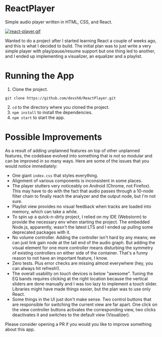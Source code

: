 # ReactPlayer

Simple audio player written in HTML, CSS, and React.

[![react-player.gif](https://i.postimg.cc/QM9Q5kvN/react-player.gif)](https://postimg.cc/xkQNVH0B)

Wanted to do a project after I started learning React a couple of weeks ago, and this is what I decided to build.
The initial plan was to just write a very simple player with play/pause/resume support but one thing led to
another, and I ended up implementing a visualizer, an equalizer and a playlist.

# Running the App

1. Clone the project.
```
git clone https://github.com/devsh0/ReactPlayer.git
```
2. `cd` to the directory where you cloned the project.
3. `npm install` to install the dependencies.
4. `npm start` to start the app.

# Possible Improvements

As a result of adding unplanned features on top of other unplanned features, the codebase evolved into something
that is not so modular and can be improved in so many ways. Here are some of the issues that you would notice
immediately:

- One giant `index.css` that styles everything.
- Alignment of various components is inconsistent in some places.
- The player stutters very noticeably on Android (Chrome, not Firefox). This may have to do with the fact
that audio passes through a 10-node filter chain to finally reach the analyzer and the output node, but I'm not sure.
- Playlist view provides no visual feedback when tracks are loaded into memory, which can take a while.
- To spin up a quick-n-dirty project, I relied on my IDE (Webstorm) to provide the necessary env when starting
the project. The embedded Node.js, apparently, wasn't the latest LTS and I ended up pulling some deprecated packages
with it.
- No volume controller. Adding the controller isn't hard by any means; we can just link gain node at the tail end of the
audio graph. But adding the visual element for one more controller means disturbing the symmetry of existing controllers
on either side of the container. That's a funny reason to not have an important feature, I know.
- Zero tests. Plus error checks are missing almost everywhere (hey, you can always hit refresh!). 
- The overall usability on touch devices is below "awesome". Tuning the EQ bands requires clicking at the right
location because the vertical sliders are done manually and I was too lazy to implement a touch slider. Libraries
might have made things easier, but the plan was to use only React.
- Some things in the UI just don't make sense. Two control buttons that are responsible for switching the current
view are far apart. One click on the view controller buttons activates the corresponding view, two clicks deactivates
it and switches to the default view (Visualizer).

Please consider opening a PR if you would you like to improve something about this app.